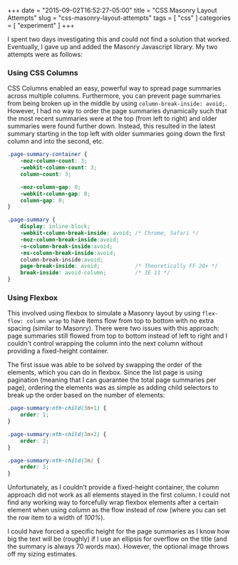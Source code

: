 +++
date = "2015-09-02T16:52:27-05:00"
title = "CSS Masonry Layout Attempts"
slug = "css-masonry-layout-attempts"
tags = [ "css" ]
categories = [ "experiment" ]
+++

I spent two days investigating this and could not find a solution that worked.
Eventually, I gave up and added the Masonry Javascript library. My two
attempts were as follows:

### Using CSS Columns

CSS Columns enabled an easy, powerful way to spread page summaries across
multiple columns. Furthermore, you can prevent page summaries from being
broken up in the middle by using `column-break-inside: avoid;`. However, I had
no way to order the page summaries dynamically such that the most recent
summaries were at the top (from left to right) and older summaries were found
further down. Instead, this resulted in the latest summary starting in the top
left with older summaries going down the first column and into the second, etc.

```css
.page-summary-container {
    -moz-column-count: 3;
    -webkit-column-count: 3;
    column-count: 3;

    -moz-column-gap: 0;
    -webkit-column-gap: 0;
    column-gap: 0;
}

.page-summary {
    display: inline-block;
    -webkit-column-break-inside: avoid; /* Chrome, Safari */
    -moz-column-break-inside:avoid;
    -o-column-break-inside:avoid;
    -ms-column-break-inside:avoid;
    column-break-inside:avoid;
    page-break-inside: avoid;           /* Theoretically FF 20+ */
    break-inside: avoid-column;         /* IE 11 */
}
```

### Using Flexbox

This involved using flexbox to simulate a Masonry layout by using
`flex-flow: column wrap` to have items flow from top to bottom with no extra
spacing (similar to Masonry). There were two issues with this approach: page
summaries still flowed from top to bottom instead of left to right and
I couldn't control wrapping the column into the next column without providing
a fixed-height container.

The first issue was able to be solved by swapping the order of the elements,
which you can do in flexbox. Since the list page is using pagination (meaning
that I can guarantee the total page summaries per page), ordering the elements
was as simple as adding child selectors to break up the order based on the
number of elements:

```css
.page-summary:nth-child(3n+1) {
    order: 1;
}

.page-summary:nth-child(3n+2) {
    order: 2;
}

.page-summary:nth-child(3n) {
    order: 3;
}
```

Unfortunately, as I couldn't provide a fixed-height container, the column
approach did not work as all elements stayed in the first column. I could not
find any working way to forcefully wrap flexbox elements after a certain
element when using _column_ as the flow instead of _row_ (where you can set
the row item to a width of _100%_).

I could have forced a specific height for the page summaries as I know how big
the text will be (roughly) if I use an ellipsis for overflow on the title (and
the summary is always 70 words max). However, the optional image throws off my
sizing estimates.

